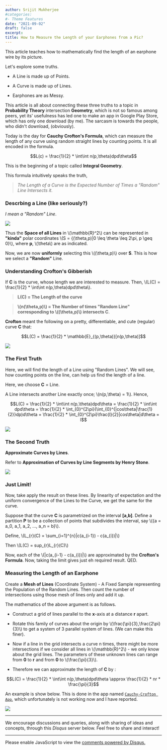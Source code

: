 ```yaml
---
author: Srijit Mukherjee
#categories:
#- Theme Features
date: "2021-09-02"
draft: false
excerpt:
title: How to Measure the Length of your Earphones from a Pic?  
---
```


This article teaches how to mathematically find the length of an earphone wire by its picture.

Let's explore some truths.

* A Line is made up of Points.

* A Curve is made up of Lines.

* Earphones are as Messy.

This article is all about connecting these three truths to a topic in **Probability Theory** intersection **Geometry**, which is not so famous among peers, yet its' usefulness has led one to make an app in Google Play Store, which has only one download (by me). The sarcasm is towards the people, who didn't download, (obviously).

Today is the day for **Cauchy Crofton's Formula**, which can measure the length of any curve using random straight lines by counting points. It is all encoded in the formula.

$$L(c) = \frac{1}{2} * \int\int n(p,\theta)dpd\theta$$

This is the beginning of a topic called **Integral Geometry**.

This formula intuitively speaks the truth,

> *The Length of a Curve is the Expected Number of Times a "Random" Line Intersects it.*

### Descrbing a Line (like seriously?)

*I mean a "Random" Line*.

![](P1.jpg)

Thus the **Space of all Lines** in \\(\mathbb{R}^2\\) can be represented in **"kinda"** polar coordinates \\(S = {(\theta,p)|0 \leq \theta \leq 2\pi, p \geq 0}\\), where **p**, \\(\theta\\) are as indicated.

Now, we are now **uniformly** selecting this \\((\theta,p)\\) over **S**. This is how we select a **"Random"** Line.

### Understanding Crofton's Gibberish

If **C** is the curve, whose length we are interested to measure. Then, \\(L(C) = \frac{1}{2} * \int\int n(p,\theta)dpd\theta\\).

> **L(C) = The Length of the curve**

> **\\(n(\theta,p)\\) = The Number of times "Random Line" corresponding to \\((\theta,p)\\) intersects C**.

**Crofton** meant the following on a pretty, differentiable, and cute (regular) curve **C** that:

$$L(C) = \frac{1}{2} * \mathbb{E}_{(p,\theta)}[n(p,\theta)]$$

![](P2.jpg)

### The First Truth

Here, we will find the length of a Line using "Random Lines". We will see, how counting points on the line, can help us find the length of a line.

Here, we choose **C** = Line.

A Line intersects another Line exactly once; \\(n(p,\theta) = 1\\). Hence,

$$L(C) = \frac{1}{2} * \int\int n(p,\theta)dpd\theta = \frac{1}{2} * \int\int dpd\theta = \frac{1}{2} * \int_{0}^{2\pi}(\int_{0}^{|cos\theta|\frac{1}{2}}dp)d\theta = \frac{1}{2} * \int_{0}^{2\pi}\frac{l}{2}|cos\theta|d\theta = l$$

![](P3.jpg)

### The Second Truth

**Approximate Curves by Lines**.

Refer to **Approximation of Curves by Line Segments by Henry Stone**.

![](P4.jpg)

### Just Limit!

Now, take apply the result on these lines. By linearity of expectation and the uniform convergence of the Lines to the Curve, we get the same for the curve.

Suppose that the curve **C** is parametrized on the interval **[a,b]**. Define a partition **P** to be a collection of points that subdivides the interval, say \\({a = a_0, a_1, a_2, ..., a_n = b}\\).

Define, \\(L_{r}(C) = \sum_{i=1}^{n}|c(a_{i-1}) - c(a_{i})|\\) 

Then \\(L(C) = sup_{r}L_{r}(C)\\)

Now, each of the \\(|c(a_{i-1} - c(a_{i})|\\) are approximated by the **Crofton's Formula**. Now, taking the limit gives just eh required result. QED.

### Measuring the Length of an Earphone

Create a **Mesh of Lines** (Coordinate System) - A Fixed Sample representing the Population of the Random Lines. Then count the number of intersections using those mesh of lines only and add it up.

The mathematics of the above argument is as follows.

* Construct a grid of lines parallel to the **x**-axis at a distance **r** apart.

* Rotate this family of curves about the origin by \\(\frac{\pi}{3},\frac{2\pi}{3}\\) to get a system of 3 parallel system of lines. (We can make this finer).

* Now if a line in the grid intersects a curve n times, there might be more intersections if we consider all lines in \\(\mathbb{R}^2\\) - we only know about the grid lines. The parameters of these unknown lines can range from **0** to **r** and from **0** to \\(\frac{\pi}{3}\\).

* Therefore we can approximate the length of **C** by :

$$L(C) = \frac{1}{2} * \int\int n(p,\theta)dpd\theta \approx \frac{1}{2} * nr * \frac{\pi}{3}$$

An example is show below. This is done in the app named [`Cauchy-Crofton App`](https://play.google.com/store/apps/details?id=com.the.unknown.cauchycroftonapp&hl=en_US), which unfortunately is not working now and I have reported.

![](P5.jpg)

---

We encourage discussions and queries, along with sharing of ideas and concepts, through this *Disqus* server below. Feel free to share and interact! 

---

<div id="disqus_thread"></div>
<script>
    /**
    *  RECOMMENDED CONFIGURATION VARIABLES: EDIT AND UNCOMMENT THE SECTION BELOW TO INSERT DYNAMIC VALUES FROM YOUR PLATFORM OR CMS.
    *  LEARN WHY DEFINING THESE VARIABLES IS IMPORTANT: https://disqus.com/admin/universalcode/#configuration-variables    */
    /*
    var disqus_config = function () {
    this.page.url = PAGE_URL;  // Replace PAGE_URL with your page's canonical URL variable
    this.page.identifier = PAGE_IDENTIFIER; // Replace PAGE_IDENTIFIER with your page's unique identifier variable
    };
    */
    (function() { // DON'T EDIT BELOW THIS LINE
    var d = document, s = d.createElement('script');
    s.src = 'https://probabilityspace.disqus.com/embed.js';
    s.setAttribute('data-timestamp', +new Date());
    (d.head || d.body).appendChild(s);
    })();
</script>
<noscript>Please enable JavaScript to view the <a href="https://disqus.com/?ref_noscript">comments powered by Disqus.</a></noscript>

